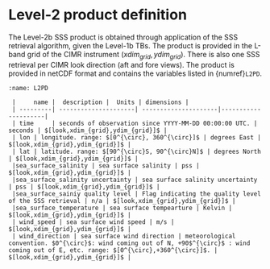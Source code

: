 # Level-2 product definition

The Level-2b SSS product is obtained through application of the SSS retrieval algorithm, given the Level-1b TBs. 
The product is provided in the L-band grid of the CIMR instrument ($xdim_{grid},ydim_{grid}$). There is also one SSS retrieval per CIMR 
look direction (aft and fore views).
 The product is provided in netCDF format and contains  the variables listed in {numref}`L2PD`.

```{table} Level-2 product definition
:name: L2PD

 |     name |  description |  Units | dimensions |
 | ---------| ---------------------| ---------------------|---------------------| 
 | time     | seconds of observation since YYYY-MM-DD 00:00:00 UTC. | seconds | $[look,xdim_{grid},ydim_{grid}]$ |
 | lon | longitude. range: $[0^{\circ}, 360^{\circ}]$ | degrees East | $[look,xdim_{grid},ydim_{grid}]$ |
 | lat | latitude. range: $[90^{\circ}S, 90^{\circ}N]$ | degrees North | $[look,xdim_{grid},ydim_{grid}]$ |
 |sea_surface_salinity | sea surface salinity | pss | $[look,xdim_{grid},ydim_{grid}]$ |
 |sea_surface_salinity uncertainty | sea surface salinity uncertainty | pss | $[look,xdim_{grid},ydim_{grid}]$ |
 |sea_surface_sainiy quality level | Flag indicating the quality level of the SSS retrieval | n/a | $[look,xdim_{grid},ydim_{grid}]$ |
 |sea_surface_temperature | sea surface tempearture | Kelvin | $[look,xdim_{grid},ydim_{grid}]$ |
 | wind_speed | sea surface wind speed | m/s | $[look,xdim_{grid},ydim_{grid}]$ |
 | wind_direction | sea surface wind direction | meteorological convention. $0^{\circ}$: wind coming out of N, +90$^{\circ}$ : wind coming out of E, etc. range: $[0^{\circ},+360^{\circ}]$. | $[look,xdim_{grid},ydim_{grid}]$ |
 ```
 